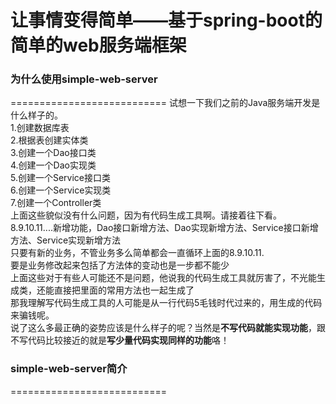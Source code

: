 # 让事情变得简单——基于spring-boot的简单的web服务端框架
<h3>为什么使用simple-web-server</h3>
===========================
试想一下我们之前的Java服务端开发是什么样子的。</br>
1.创建数据库表</br>
2.根据表创建实体类</br>
3.创建一个Dao接口类</br>
4.创建一个Dao实现类</br>
5.创建一个Service接口类</br>
6.创建一个Service实现类</br>
7.创建一个Controller类</br>
上面这些貌似没有什么问题，因为有代码生成工具啊。请接着往下看。</br>
8.9.10.11....新增功能，Dao接口新增方法、Dao实现新增方法、Service接口新增方法、Service实现新增方法</br>
只要有新的业务，不管业务多么简单都会一直循环上面的8.9.10.11.</br>
要是业务修改起来包括了方法体的变动也是一步都不能少</br>
上面这些对于有些人可能还不是问题，他说我的代码生成工具就厉害了，不光能生成类，还能直接把里面的常用方法也一起生成了</br>
那我理解写代码生成工具的人可能是从一行代码5毛钱时代过来的，用生成的代码来骗钱呢。</br>
说了这么多最正确的姿势应该是什么样子的呢？当然是<b>不写代码就能实现功能</b>，跟不写代码比较接近的就是<b>写少量代码实现同样的功能</b>咯！</br>
<h3>simple-web-server简介</h3>
===========================



